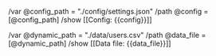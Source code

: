 /var @config_path = "./config/settings.json"
/path @config = [@config_path]
/show [[Config: {{config}}]]

/var @dynamic_path = "./data/users.csv"
/path @data_file = [@dynamic_path]
/show [[Data file: {{data_file}}]]